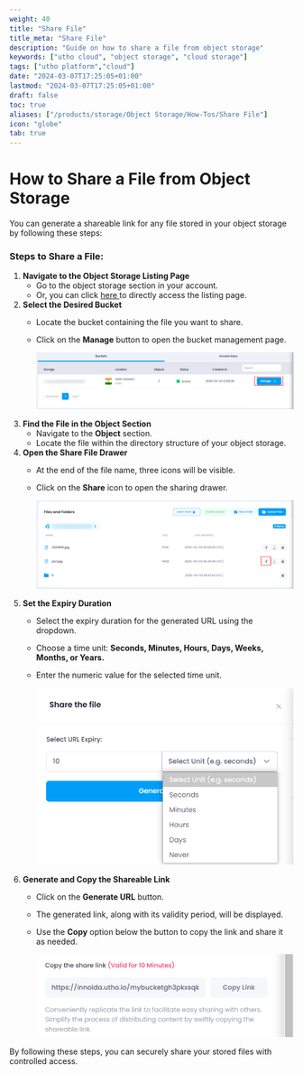 ```yaml
---
weight: 40
title: "Share File"
title_meta: "Share File"
description: "Guide on how to share a file from object storage"
keywords: ["utho cloud", "object storage", "cloud storage"]
tags: ["utho platform","cloud"]
date: "2024-03-07T17:25:05+01:00"
lastmod: "2024-03-07T17:25:05+01:00"
draft: false
toc: true
aliases: ["/products/storage/Object Storage/How-Tos/Share File"]
icon: "globe"
tab: true
---
```




# **How to Share a File from Object Storage**

You can generate a shareable link for any file stored in your object storage by following these steps:

### **Steps to Share a File:**

1. **Navigate to the Object Storage Listing Page**
   * Go to the object storage section in your account.
   * Or, you can click [here ](https://console.utho.com/ojectstorage "Object Storage Listing Page")to directly access the listing page.
2. **Select the Desired Bucket**
   * Locate the bucket containing the file you want to share.
   * Click on the **Manage** button to open the bucket management page.

     ![1743662493540](image/index/1743662493540.png)
3. **Find the File in the Object Section**
   * Navigate to the **Object** section.
   * Locate the file within the directory structure of your object storage.
4. **Open the Share File Drawer**
   * At the end of the file name, three icons will be visible.
   * Click on the **Share** icon to open the sharing drawer.

     ![1743662570315](image/index/1743662570315.png)
5. **Set the Expiry Duration**
   * Select the expiry duration for the generated URL using the dropdown.
   * Choose a time unit: **Seconds, Minutes, Hours, Days, Weeks, Months, or Years.**
   * Enter the numeric value for the selected time unit.

     ![1743674338155](image/index/1743674338155.png)
6. **Generate and Copy the Shareable Link**
   * Click on the **Generate URL** button.
   * The generated link, along with its validity period, will be displayed.
   * Use the **Copy** option below the button to copy the link and share it as needed.

     ![1743662649626](image/index/1743662649626.png)

By following these steps, you can securely share your stored files with controlled access.
